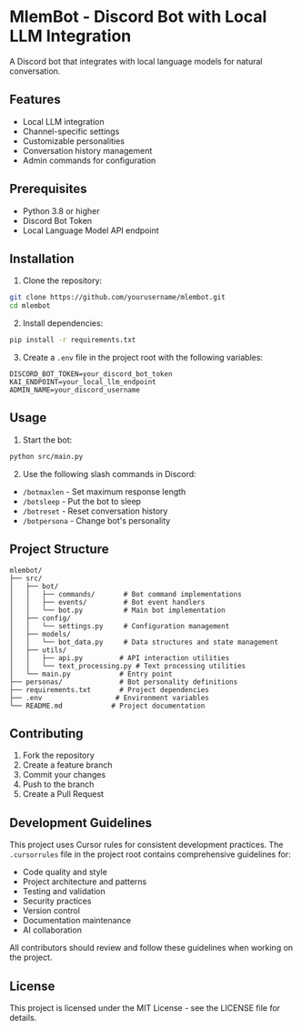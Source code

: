 # MlemBot - Discord Bot with Local LLM Integration

A Discord bot that integrates with local language models for natural conversation.

## Features

- Local LLM integration
- Channel-specific settings
- Customizable personalities
- Conversation history management
- Admin commands for configuration

## Prerequisites

- Python 3.8 or higher
- Discord Bot Token
- Local Language Model API endpoint

## Installation

1. Clone the repository:
```bash
git clone https://github.com/yourusername/mlembot.git
cd mlembot
```

2. Install dependencies:
```bash
pip install -r requirements.txt
```

3. Create a `.env` file in the project root with the following variables:
```
DISCORD_BOT_TOKEN=your_discord_bot_token
KAI_ENDPOINT=your_local_llm_endpoint
ADMIN_NAME=your_discord_username
```

## Usage

1. Start the bot:
```bash
python src/main.py
```

2. Use the following slash commands in Discord:
- `/botmaxlen` - Set maximum response length
- `/botsleep` - Put the bot to sleep
- `/botreset` - Reset conversation history
- `/botpersona` - Change bot's personality

## Project Structure

```
mlembot/
├── src/
│   ├── bot/
│   │   ├── commands/       # Bot command implementations
│   │   ├── events/         # Bot event handlers
│   │   └── bot.py          # Main bot implementation
│   ├── config/
│   │   └── settings.py     # Configuration management
│   ├── models/
│   │   └── bot_data.py     # Data structures and state management
│   ├── utils/
│   │   ├── api.py         # API interaction utilities
│   │   └── text_processing.py # Text processing utilities
│   └── main.py            # Entry point
├── personas/              # Bot personality definitions
├── requirements.txt       # Project dependencies
├── .env                  # Environment variables
└── README.md            # Project documentation
```

## Contributing

1. Fork the repository
2. Create a feature branch
3. Commit your changes
4. Push to the branch
5. Create a Pull Request

## Development Guidelines

This project uses Cursor rules for consistent development practices. The `.cursorrules` file in the project root contains comprehensive guidelines for:
- Code quality and style
- Project architecture and patterns
- Testing and validation
- Security practices
- Version control
- Documentation maintenance
- AI collaboration

All contributors should review and follow these guidelines when working on the project.

## License

This project is licensed under the MIT License - see the LICENSE file for details.